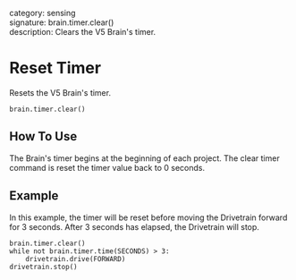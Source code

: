 category: sensing  
signature: brain.timer.clear()  
description: Clears the V5 Brain's timer.

# Reset Timer
Resets the V5 Brain's timer.

```don 
brain.timer.clear()
```

## How To Use

The Brain's timer begins at the beginning of each project. The clear timer command is reset the timer value back to 0 seconds.

## Example

In this example, the timer will be reset before moving the Drivetrain forward for 3 seconds. After 3 seconds has elapsed, the Drivetrain will stop.

```don
brain.timer.clear()
while not brain.timer.time(SECONDS) > 3:
    drivetrain.drive(FORWARD)
drivetrain.stop()
```
	
<advanced>
</advanced>
